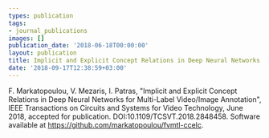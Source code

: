 ```yaml
---
types: publication
tags:
- journal_publications
images: []
publication_date: '2018-06-18T00:00:00'
layout: publication
title: Implicit and Explicit Concept Relations in Deep Neural Networks for Multi-Label Video/Image Annotation
date: '2018-09-17T12:38:59+03:00'
---
```

F. Markatopoulou, V. Mezaris, I. Patras, "Implicit and Explicit Concept Relations in Deep Neural Networks for Multi-Label Video/Image Annotation", IEEE Transactions on Circuits and Systems for Video Technology, June 2018, accepted for publication. DOI:10.1109/TCSVT.2018.2848458. Software available at https://github.com/markatopoulou/fvmtl-ccelc.



